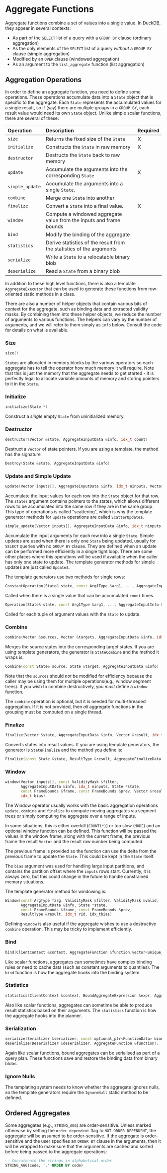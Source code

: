 # Aggregate Functions

Aggregate functions combine a set of values into a single value.
In DuckDB, they appear in several contexts:

* As part of the `SELECT` list of a query with a `GROUP BY` clause (ordinary aggregation)
* As the only elements of the `SELECT` list of a query _without_ a `GROUP BY` clause (simple aggregation)
* Modified by an `OVER` clause (windowed aggregation)
* As an argument to the `list_aggregate` function (list aggregation)

## Aggregation Operations

In order to define an aggregate function, you need to define some operations.
These operations accumulate data into a `State` object that is specific to the aggregate.
Each `State` represents the accumulated values for a single result,
so if (say) there are multiple groups in a `GROUP BY`, 
each result value would need its own `State` object.
Unlike simple scalar functions, there are several of these:

| Operation | Description | Required | 
| :-------- | :---------- | :------- | 
| `size`  | Returns the fixed size of the `State` | X | 
| `initialize` | Constructs the `State` in raw memory | X |
| `destructor` | Destructs the `State` back to raw memory |  |
| `update` | Accumulate the arguments into the corresponding `State` | X |
| `simple_update` | Accumulate the arguments into a single `State`. |  |
| `combine` | Merge one `State` into another |  |
| `finalize` | Convert a `State` into a final value. | X |
| `window` | Compute a windowed aggregate value from the inputs and frame bounds |  |
| `bind` | Modify the binding of the aggregate |  |
| `statistics` | Derive statistics of the result from the statistics of the arguments |  |
| `serialize` | Write a `State` to a relocatable binary blob |  |
| `deserialize` | Read a `State` from a binary blob |  |

In addition to these high level functions,
there is also a template `AggregateExecutor` that can be used to generate these functions
from row-oriented static methods in a class.

There are also a number of helper objects that contain various bits of context for the aggregate,
such as binding data and extracted validity masks.
By combining them into these helper objects, we reduce the number of arguments to various functions.
The helpers can vary by the number of arguments, and we will refer to them simply as `info` below.
Consult the code for details on what is available.

### Size

```cpp
size()
```

`State`s are allocated in memory blocks by the various operators
so each aggregate has to tell the operator how much memory it will require.
Note that this is just the memory that the aggregate needs to get started -
it is perfectly legal to allocate variable amounts of memory
and storing pointers to it in the `State`.

### Initialize

```cpp
initialize(State *)
```

Construct a _single_ empty `State` from uninitialized memory.

### Destructor

```cpp
destructor(Vector &state, AggregateInputData &info, idx_t count)
```

Destruct a `Vector` of state pointers.
If you are using a template, the method has the signature

```cpp
Destroy(State &state, AggregateInputData &info)
```

### Update and Simple Update

```cpp
update(Vector inputs[], AggregateInputData &info, idx_t ninputs, Vector &states, idx_t count)
```

Accumulate the input values for each row into the `State` object for that row.
The `states` argument contains pointers to the states, 
which allows different rows to be accumulated into the same row if they are in the same group.
This type of operations is called "scattering", which is why
the template generator methods for `update` operations are called `ScatterUpdate`s.

```cpp
simple_update(Vector inputs[], AggregateInputData &info, idx_t ninputs, State *state, idx_t count)
```

Accumulate the input arguments for each row into a single `State`.
Simple updates are used when there is only one `State` being updated, 
usually for `SELECT` queries with no `GROUP BY` clause.
They are defined when an update can be performed more efficiently in a single tight loop.
There are some other places where this operations will be used if available
when the caller has only one state to update.
The template generator methods for simple updates are just called `Update`s.

The template generators use two methods for single rows:

```cpp
ConstantOperation(State& state, const Arg1Type &arg1, ..., AggregateInputInfo &info, idx_t count)
```

Called when there is a single value that can be accumulated `count` times.

```cpp
Operation(State& state, const Arg1Type &arg1, ..., AggregateInputInfo &info)
```

Called for each tuple of argument values with the `State` to update.

### Combine

```cpp
combine(Vector &sources, Vector &targets, AggregateInputData &info, idx_t count)
```

Merges the source states into the corresponding target states.
If you are using template generators, 
the generator is `StateCombine` and the method it wraps is:

```cpp
Combine(const State& source, State &target, AggregateInputData &info)
```

Note that the `sources` should _not_ be modified for efficiency because the caller may be using them
for multiple operations(e.g., window segment trees).
If you wish to combine destructively, you _must_ define a `window` function.

The `combine` operation is optional, but it is needed for multi-threaded aggregation.
If it is not provided, then _all_ aggregate functions in the grouping must be computed on a single thread. 

### Finalize

```cpp
finalize(Vector &state, AggregateInputData &info, Vector &result, idx_t count, idx_t offset)
```

Converts states into result values.
If you are using template generators, the generator is `StateFinalize`
and the method you define is:

```cpp
Finalize(const State &state, ResultType &result, AggregateFinalizeData &info)
```

### Window

```cpp
window(Vector inputs[], const ValidityMask &filter,
       AggregateInputData &info, idx_t ninputs, State *state,
       const FrameBounds &frame, const FrameBounds &prev, Vector &result, idx_t rid,
       idx_t bias)
```

The Window operator usually works with the basic aggregation operations `update`, `combine` and `finalize`
to compute moving aggregates via segment trees or simply computing the aggregate over a range of inputs.

In some situations, this is either overkill (`COUNT(*)`) or too slow (`MODE`) 
and an optional window function can be defined.
This function will be passed the values in the window frame, 
along with the current frame, the previous frame 
the result `Vector` and the result row number being computed.

The previous frame is provided so the function can use 
the delta from the previous frame to update the `State`.
This could be kept in the `State` itself.

The `bias` argument was used for handling large input partitions,
and contains the partition offset where the `inputs` rows start.
Currently, it is always zero, but this could change in the future 
to handle constrained memory situations.

The template generator method for windowing is:

```cpp
Window(const ArgType *arg, ValidityMask &filter, ValidityMask &valid, 
       AggregateInputData &info, State *state, 
       const FrameBounds &frame, const FrameBounds &prev, 
       ResultType &result, idx_t rid, idx_tbias)
```

Defining `window` is also useful if the aggregate wishes to use a destructive `combine` operation.
This may be tricky to implement efficiently. 

### Bind

```cpp
bind(ClientContext &context, AggregateFunction &function,vector<unique_ptr<Expression>> &arguments)
```
 
Like scalar functions, aggregates can sometimes have complex binding rules 
or need to cache data (such as constant arguments to quantiles).
The `bind` function is how the aggregate hooks into the binding system.

### Statistics

```cpp
statistics(ClientContext &context, BoundAggregateExpression &expr, AggregateStatisticsInput &input)
```

Also like scalar functions, aggregates can sometime be able to produce result statistics
based on their arguments.
The `statistics` function is how the aggregate hooks into the planner.

### Serialization

```cpp
serialize(Serializer &serializer, const optional_ptr<FunctionData> bind_data, const AggregateFunction &function);
deserialize(Deserializer &deserializer, AggregateFunction &function);
```

Again like scalar functions, bound aggregates can be serialised as part of a query plan.
These functions save and restore the binding data from binary blobs.

### Ignore Nulls

The templating system needs to know whether the aggregate ignores nulls,
so the template generators require the `IgnoreNull` static method to be defined. 

## Ordered Aggregates

Some aggregates (e.g., `STRING_AGG`) are order-sensitive.
Unless marked otherwise by setting the `order_dependent` flag to `NOT_ORDER_DEPENDENT`,
the aggregate will be assumed to be order-sensitive.
If the aggregate is order-sensitive and the user specifies an `ORDER BY` clause in the arguments,
then it will be wrapped to make sure that the arguments are cached and sorted 
before being passed to the aggregate operations:

```sql
-- Concatenate the strings in alphabetical order 
STRING_AGG(code, ',' ORDER BY code)
```
